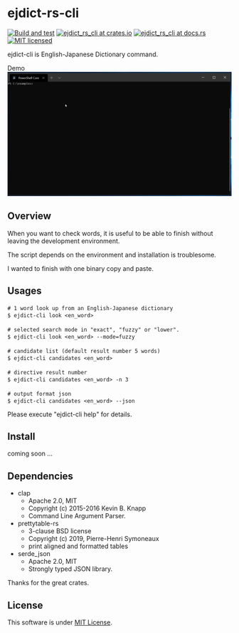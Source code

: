 ejdict-rs-cli
===

[![Build and test](https://github.com/tomo3110/ejdict-rs/workflows/ejdict_rs/badge.svg)](https://github.com/tomo3110/ejdict-rs)
[![ejdict_rs_cli at crates.io](https://img.shields.io/crates/v/ejdict_rs_cli.svg)](https://crates.io/crates/ejdict_rs_cli)
[![ejdict_rs_cli at docs.rs](https://docs.rs/ejdict_rs_cli/badge.svg)](https://docs.rs/ejdict_rs_cli)
[![MIT licensed](https://img.shields.io/badge/license-MIT-blue.svg)](https://github.com/tomo3110/ejdict-rs/blob/master/LICENSE)

ejdict-cli is English-Japanese Dictionary command.

Demo
![DEMO](https://github.com/tomo3110/ejdict-rs/blob/master/doc/assets/ejdict_rs_cli_DEMO.gif)

## Overview

When you want to check words, it is useful to be able to finish without leaving the development environment.

The script depends on the environment and installation is troublesome.

I wanted to finish with one binary copy and paste.

## Usages

```shell script
# 1 word look up from an English-Japanese dictionary
$ ejdict-cli look <en_word>

# selected search mode in "exact", "fuzzy" or "lower".
$ ejdict-cli look <en_word> --mode=fuzzy

# candidate list (default result number 5 words)
$ ejdict-cli candidates <en_word>

# directive result number
$ ejdict-cli candidates <en_word> -n 3

# output format json
$ ejdict-cli candidates <en_word> --json
```

Please execute "ejdict-cli help" for details.

## Install

coming soon ...

## Dependencies

- clap
  - Apache 2.0, MIT
  - Copyright (c) 2015-2016 Kevin B. Knapp
  - Command Line Argument Parser.
- prettytable-rs
  - 3-clause BSD license
  - Copyright (c) 2019, Pierre-Henri Symoneaux
  - print aligned and formatted tables
- serde_json
  - Apache 2.0, MIT
  - Strongly typed JSON library.

Thanks for the great crates.

## License

This software is under [MIT License](https://github.com/tomo3110/ejdict-rs/blob/master/LICENCE).
